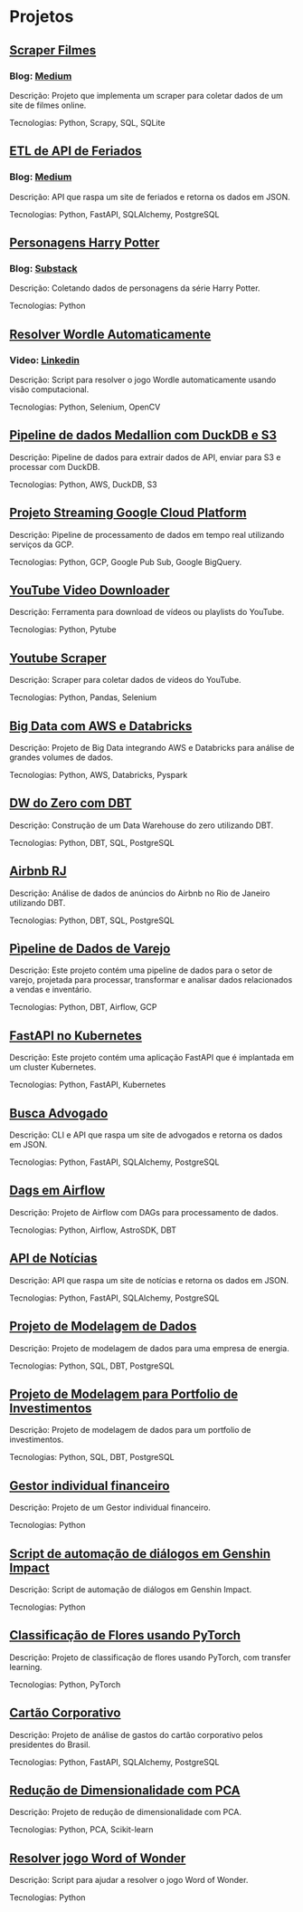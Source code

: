 # Projetos

## [Scraper Filmes](https://github.com/levyvix/scraper-filmes)

### Blog: [Medium](https://medium.com/@levyvix/como-fazer-raspagem-de-dados-em-sites-com-scrapy-e-python-1cc315f301fb?source=user_profile_page---------1-------------4f47e1b1b6a8---------------)

Descrição: Projeto que implementa um scraper para coletar dados de um site de filmes online.

Tecnologias: Python, Scrapy, SQL, SQLite

## [ETL de API de Feriados](https://github.com/levyvix/Feriados)

### Blog: [Medium](https://medium.com/geleia/como-usar-python-para-consumir-uma-api-e-alimentar-um-banco-de-dados-relacional-3786ddd696e5)

Descrição: API que raspa um site de feriados e retorna os dados em JSON.

Tecnologias: Python, FastAPI, SQLAlchemy, PostgreSQL

## [Personagens Harry Potter](https://github.com/levyvix/personagens_harry_potter)

### Blog: [Substack](https://levyvix.substack.com/p/web-scraping-de-personagens-do-harry)

Descrição: Coletando dados de personagens da série Harry Potter.

Tecnologias: Python

## [Resolver Wordle Automaticamente](https://github.com/levyvix/wordle-solver)

### Video: [Linkedin](https://www.linkedin.com/feed/update/urn:li:activity:7022022029591592960/)

Descrição: Script para resolver o jogo Wordle automaticamente usando visão computacional.

Tecnologias: Python, Selenium, OpenCV

## [Pipeline de dados Medallion com DuckDB e S3](https://github.com/levyvix/duckdb_s3)

Descrição: Pipeline de dados para extrair dados de API, enviar para S3 e processar com DuckDB.

Tecnologias: Python, AWS, DuckDB, S3

## [Projeto Streaming Google Cloud Platform](https://github.com/levyvix/projeto-streaming-gcp)

Descrição: Pipeline de processamento de dados em tempo real utilizando serviços da GCP.

Tecnologias: Python, GCP, Google Pub Sub, Google BigQuery.

## [YouTube Video Downloader](https://github.com/levyvix/youtube_video_downloader)

Descrição: Ferramenta para download de vídeos ou playlists do YouTube.

Tecnologias: Python, Pytube

## [Youtube Scraper](https://github.com/levyvix/youtube_scraper)

Descrição: Scraper para coletar dados de vídeos do YouTube.

Tecnologias: Python, Pandas, Selenium

## [Big Data com AWS e Databricks](https://github.com/levyvix/big_data_ada_databricks)

Descrição: Projeto de Big Data integrando AWS e Databricks para análise de grandes volumes de dados.

Tecnologias: Python, AWS, Databricks, Pyspark

## [DW do Zero com DBT](https://github.com/levyvix/dw_do_zero)

Descrição: Construção de um Data Warehouse do zero utilizando DBT.

Tecnologias: Python, DBT, SQL, PostgreSQL

## [Airbnb RJ](https://github.com/levyvix/airbnb_rj)

Descrição: Análise de dados de anúncios do Airbnb no Rio de Janeiro utilizando DBT.

Tecnologias: Python, DBT, SQL, PostgreSQL

## [Pìpeline de Dados de Varejo](https://github.com/levyvix/retail_pipeline)

Descrição: Este projeto contém uma pipeline de dados para o setor de varejo, projetada para processar, transformar e analisar dados relacionados a vendas e inventário.

Tecnologias: Python, DBT, Airflow, GCP

## [FastAPI no Kubernetes](https://github.com/levyvix/fast-app-k8)

Descrição: Este projeto contém uma aplicação FastAPI que é implantada em um cluster Kubernetes.

Tecnologias: Python, FastAPI, Kubernetes

## [Busca Advogado](https://github.com/levyvix/busca_advogado)

Descrição: CLI e API que raspa um site de advogados e retorna os dados em JSON.

Tecnologias: Python, FastAPI, SQLAlchemy, PostgreSQL

## [Dags em Airflow](https://github.com/levyvix/airflow_astro)

Descrição: Projeto de Airflow com DAGs para processamento de dados.

Tecnologias: Python, Airflow, AstroSDK, DBT

## [API de Notícias](https://github.com/levyvix/news_api)

Descrição: API que raspa um site de notícias e retorna os dados em JSON.

Tecnologias: Python, FastAPI, SQLAlchemy, PostgreSQL

## [Projeto de Modelagem de Dados](https://github.com/levyvix/ada_bd)

Descrição: Projeto de modelagem de dados para uma empresa de energia.

Tecnologias: Python, SQL, DBT, PostgreSQL

## [Projeto de Modelagem para Portfolio de Investimentos](https://github.com/levyvix/portfolio-tracking-dbt)

Descrição: Projeto de modelagem de dados para um portfolio de investimentos.

Tecnologias: Python, SQL, DBT, PostgreSQL

## [Gestor individual financeiro](https://github.com/levyvix/projeto_ada_engenharia)

Descrição: Projeto de um Gestor individual financeiro.

Tecnologias: Python

## [Script de automação de diálogos em Genshin Impact](https://github.com/levyvix/genshin-dialogue-autoskip)

Descrição: Script de automação de diálogos em Genshin Impact.

Tecnologias: Python

## [Classificação de Flores usando PyTorch](https://github.com/levyvix/flores)

Descrição: Projeto de classificação de flores usando PyTorch, com transfer learning.

Tecnologias: Python, PyTorch

## [Cartão Corporativo](https://github.com/levyvix/cartao_corporativo)

Descrição: Projeto de análise de gastos do cartão corporativo pelos presidentes do Brasil.

Tecnologias: Python, FastAPI, SQLAlchemy, PostgreSQL

## [Redução de Dimensionalidade com PCA](https://github.com/levyvix/pca_image_reduce)

Descrição: Projeto de redução de dimensionalidade com PCA.

Tecnologias: Python, PCA, Scikit-learn

## [Resolver jogo Word of Wonder](https://github.com/levyvix/word-of-wonder)

Descrição: Script para ajudar a resolver o jogo Word of Wonder.

Tecnologias: Python
